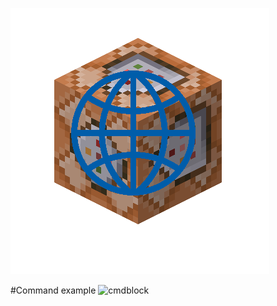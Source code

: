 ![thumb](https://github.com/wwwqr-000/API-commandblock/blob/main/thumb.png)

#Command example
![cmdblock](https://github.com/user-attachments/assets/2bdcd5b1-d36d-466b-b6c2-f70058d31ec5)
